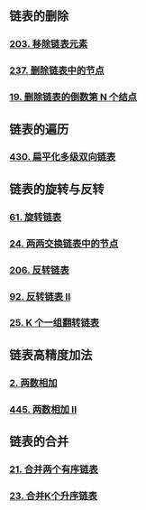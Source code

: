 ## 链表的删除

### [203. 移除链表元素](https://leetcode-cn.com/problems/remove-linked-list-elements/)

### [237. 删除链表中的节点](https://leetcode-cn.com/problems/delete-node-in-a-linked-list/)

### [19. 删除链表的倒数第 N 个结点](https://leetcode-cn.com/problems/remove-nth-node-from-end-of-list/)

## 链表的遍历

### [430. 扁平化多级双向链表](https://leetcode-cn.com/problems/flatten-a-multilevel-doubly-linked-list/)

## 链表的旋转与反转	

### [61. 旋转链表](https://leetcode-cn.com/problems/rotate-list/)

### [24. 两两交换链表中的节点](https://leetcode-cn.com/problems/swap-nodes-in-pairs/)

### [206. 反转链表](https://leetcode-cn.com/problems/reverse-linked-list/)

### [92. 反转链表 II](https://leetcode-cn.com/problems/reverse-linked-list-ii/)

### [25. K 个一组翻转链表](https://leetcode-cn.com/problems/reverse-nodes-in-k-group/)

## 链表高精度加法	

### [2. 两数相加](https://leetcode-cn.com/problems/add-two-numbers/)

### [445. 两数相加 II](https://leetcode-cn.com/problems/add-two-numbers-ii/)

## 链表的合并

### [21. 合并两个有序链表](https://leetcode-cn.com/problems/merge-two-sorted-lists/)

### [23. 合并K个升序链表](https://leetcode-cn.com/problems/merge-k-sorted-lists/)

